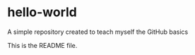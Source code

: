 # hello-world
A simple repository created to teach myself the GitHub basics

This is the README file. 
